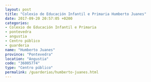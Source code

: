 ```yaml
---
layout: post
title: "Colexio de Educación Infantil e Primaria Humberto Juanes"
date: 2017-09-20 20:57:05 +0200
categories:
- Colexio de Educación Infantil e Primaria
- pontevedra
- angustia
- Centro público
- guarderia
name: "Humberto Juanes"
province: "Pontevedra"
location: "Angustia"
code: "36005774"
type: "Centro público"
permalink: /guarderias/humberto-juanes.html
---
```

